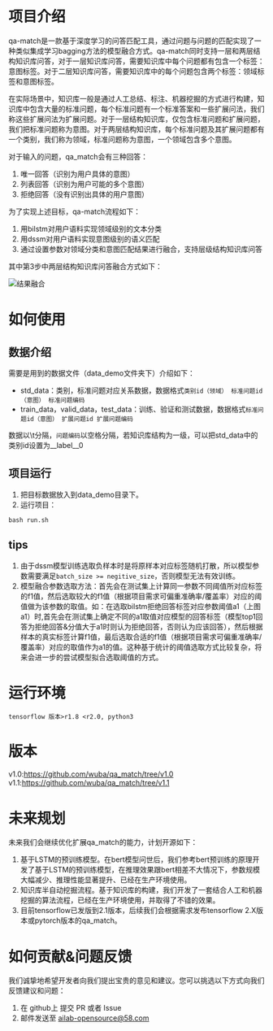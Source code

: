 # 项目介绍
qa-match是一款基于深度学习的问答匹配工具，通过问题与问题的匹配实现了一种类似集成学习bagging方法的模型融合方式。qa-match同时支持一层和两层结构知识库问答，对于一层知识库问答，需要知识库中每个问题都有包含一个标签：意图标签。对于二层知识库问答，需要知识库中的每个问题包含两个标签：领域标签和意图标签。

在实际场景中，知识库一般是通过人工总结、标注、机器挖掘的方式进行构建，知识库中包含大量的标准问题，每个标准问题有一个标准答案和一些扩展问法，我们称这些扩展问法为扩展问题。对于一层结构知识库，仅包含标准问题和扩展问题，我们把标准问题称为意图。对于两层结构知识库，每个标准问题及其扩展问题都有一个类别，我们称为领域，标准问题称为意图，一个领域包含多个意图。

对于输入的问题，qa_match会有三种回答：
1. 唯一回答（识别为用户具体的意图）
2. 列表回答（识别为用户可能的多个意图）
3. 拒绝回答（没有识别出具体的用户意图）

为了实现上述目标，qa-match流程如下：
1.  用bilstm对用户语料实现领域级别的文本分类
2.  用dssm对用户语料实现意图级别的语义匹配
3.  通过设置参数对领域分类和意图匹配结果进行融合，支持层级结构知识库问答

其中第3步中两层结构知识库问答融合方式如下：  

![结果融合](lstm_dssm_bagging.png)

# 如何使用
## 数据介绍
需要是用到的数据文件（data_demo文件夹下）介绍如下：  
- std_data：类别，标准问题对应关系数据，数据格式`类别id（领域） 标准问题id（意图） 标准问题编码`
- train_data，valid_data，test_data：训练、验证和测试数据，数据格式`标准问题id（意图） 扩展问题id 扩展问题编码`

数据以\t分隔，`问题编码`以空格分隔，若知识库结构为一级，可以把std_data中的类别id设置为__label__0

## 项目运行
1. 把目标数据放入到data_demo目录下。  
2. 运行项目：  

```
bash run.sh
```

## tips
1. 由于dssm模型训练选取负样本时是将原样本对应标签随机打散，所以模型参数需要满足`batch_size >= negitive_size`，否则模型无法有效训练。
2. 模型融合参数选取方法：首先会在测试集上计算同一参数不同阈值所对应标签的f1值，然后选取较大的f1值（根据项目需求可偏重准确率/覆盖率）对应的阈值做为该参数的取值。如：在选取bilstm拒绝回答标签对应参数阈值a1（上图a1）时,首先会在测试集上确定不同的a1取值对应模型的回答标签（模型top1回答为拒绝回答&分值大于a1时则认为拒绝回答，否则认为应该回答），然后根据样本的真实标签计算f1值，最后选取合适的f1值（根据项目需求可偏重准确率/覆盖率）对应的取值作为a1的值。这种基于统计的阈值选取方式比较复杂，将来会进一步的尝试模型拟合选取阈值的方式。                                             


# 运行环境
```
tensorflow 版本>r1.8 <r2.0, python3
```

# 版本
v1.0:https://github.com/wuba/qa_match/tree/v1.0
v1.1:https://github.com/wuba/qa_match/tree/v1.1

# 未来规划
未来我们会继续优化扩展qa_match的能力，计划开源如下：
1. 基于LSTM的预训练模型。在bert模型问世后，我们参考bert预训练的原理开发了基于LSTM的预训练模型，在推理效果跟bert相差不大情况下，参数规模大幅减少、推理性能显著提升、已经在生产环境使用。
2. 知识库半自动挖掘流程。基于知识库的构建，我们开发了一套结合人工和机器挖掘的算法流程，已经在生产环境使用，并取得了不错的效果。
3. 目前tensorflow已发版到2.1版本，后续我们会根据需求发布tensorflow 2.X版本或pytorch版本的qa_match。

# 如何贡献&问题反馈
我们诚挚地希望开发者向我们提出宝贵的意见和建议。您可以挑选以下方式向我们反馈建议和问题：
1. 在 github上 提交 PR 或者 Issue
2. 邮件发送至 ailab-opensource@58.com
